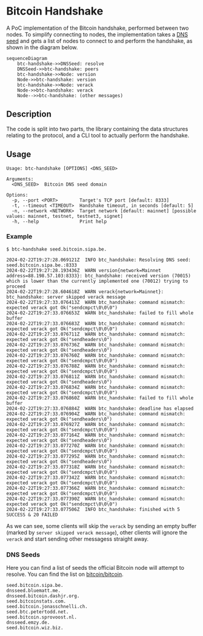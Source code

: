 # Bitcoin Handshake

A PoC implementation of the Bitcoin handshake, performed between two nodes.
To simplify connecting to nodes, the implementation takes a [DNS seed](https://btcinformation.org/en/glossary/dns-seed) and gets a list of nodes to connect to and perform the handshake, as shown in the diagram below.

```mermaid
sequenceDiagram
    btc-handshake->>DNSSeed: resolve
    DNSSeed->>btc-handshake: peers
    btc-handshake->>Node: version
    Node->>btc-handshake: version
    btc-handshake->>Node: verack
    Node->>btc-handshake: verack
    Node-->>btc-handshake: (other messages)
```

## Description

The code is split into two parts, the library containing the data structures relating to the
protocol, and a CLI tool to actually perform the handshake.

## Usage

```
Usage: btc-handshake [OPTIONS] <DNS_SEED>

Arguments:
  <DNS_SEED>  Bitcoin DNS seed domain

Options:
  -p, --port <PORT>        Target's TCP port [default: 8333]
  -t, --timeout <TIMEOUT>  Handshake timeout, in seconds [default: 5]
  -n, --network <NETWORK>  Target network [default: mainnet] [possible values: mainnet, testnet, testnet3, signet]
  -h, --help               Print help
```

### Example

```
$ btc-handshake seed.bitcoin.sipa.be.

2024-02-22T19:27:28.069121Z  INFO btc_handshake: Resolving DNS seed: seed.bitcoin.sipa.be.:8333
2024-02-22T19:27:28.193436Z  WARN version{network=Mainnet address=88.198.57.103:8333}: btc_handshake: received version (70015) which is lower than the currently implemented one (70012) trying to proceed
2024-02-22T19:27:28.604618Z  WARN verack{network=Mainnet}: btc_handshake: server skipped verack message
2024-02-22T19:27:33.076413Z  WARN btc_handshake: command mismatch: expected verack got Ok("sendcmpct\0\0\0")
2024-02-22T19:27:33.076653Z  WARN btc_handshake: failed to fill whole buffer
2024-02-22T19:27:33.076683Z  WARN btc_handshake: command mismatch: expected verack got Ok("sendcmpct\0\0\0")
2024-02-22T19:27:33.076711Z  WARN btc_handshake: command mismatch: expected verack got Ok("sendheaders\0")
2024-02-22T19:27:33.076736Z  WARN btc_handshake: command mismatch: expected verack got Ok("sendheaders\0")
2024-02-22T19:27:33.076760Z  WARN btc_handshake: command mismatch: expected verack got Ok("sendcmpct\0\0\0")
2024-02-22T19:27:33.076788Z  WARN btc_handshake: command mismatch: expected verack got Ok("sendcmpct\0\0\0")
2024-02-22T19:27:33.076811Z  WARN btc_handshake: command mismatch: expected verack got Ok("sendheaders\0")
2024-02-22T19:27:33.076834Z  WARN btc_handshake: command mismatch: expected verack got Ok("sendcmpct\0\0\0")
2024-02-22T19:27:33.076860Z  WARN btc_handshake: failed to fill whole buffer
2024-02-22T19:27:33.076884Z  WARN btc_handshake: deadline has elapsed
2024-02-22T19:27:33.076904Z  WARN btc_handshake: command mismatch: expected verack got Ok("sendheaders\0")
2024-02-22T19:27:33.076927Z  WARN btc_handshake: command mismatch: expected verack got Ok("sendcmpct\0\0\0")
2024-02-22T19:27:33.077164Z  WARN btc_handshake: command mismatch: expected verack got Ok("sendheaders\0")
2024-02-22T19:27:33.077270Z  WARN btc_handshake: command mismatch: expected verack got Ok("sendcmpct\0\0\0")
2024-02-22T19:27:33.077295Z  WARN btc_handshake: command mismatch: expected verack got Ok("sendheaders\0")
2024-02-22T19:27:33.077318Z  WARN btc_handshake: command mismatch: expected verack got Ok("sendcmpct\0\0\0")
2024-02-22T19:27:33.077342Z  WARN btc_handshake: command mismatch: expected verack got Ok("sendcmpct\0\0\0")
2024-02-22T19:27:33.077366Z  WARN btc_handshake: command mismatch: expected verack got Ok("sendcmpct\0\0\0")
2024-02-22T19:27:33.077390Z  WARN btc_handshake: command mismatch: expected verack got Ok("sendcmpct\0\0\0")
2024-02-22T19:27:33.077506Z  INFO btc_handshake: finished with 5 SUCCESS & 20 FAILED
```

As we can see, some clients will skip the `verack` by sending an empty buffer (marked by `server skipped verack message`),
other clients will ignore the `verack` and start sending other messagess straight away.

### DNS Seeds

Here you can find a list of seeds the official Bitcoin node will attempt to resolve.
You can find the list on [bitcoin/bitcoin](https://github.com/bitcoin/bitcoin/blob/1ac627c485a43e50a9a49baddce186ee3ad4daad/src/kernel/chainparams.cpp#L129-L142).

```
seed.bitcoin.sipa.be.
dnsseed.bluematt.me.
dnsseed.bitcoin.dashjr.org.
seed.bitcoinstats.com.
seed.bitcoin.jonasschnelli.ch.
seed.btc.petertodd.net.
seed.bitcoin.sprovoost.nl.
dnsseed.emzy.de.
seed.bitcoin.wiz.biz.
```

